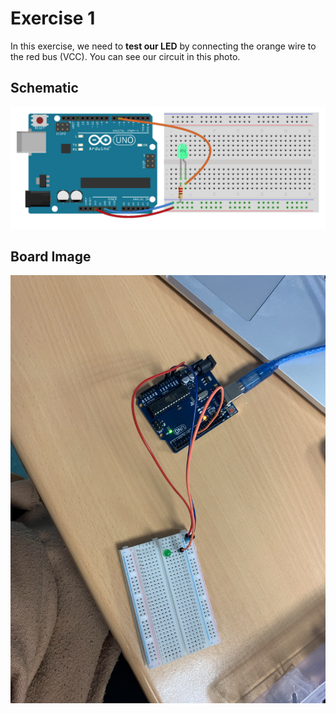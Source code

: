 

# Exercise 1 

In this exercise, we need to **test our LED** by connecting the orange wire to the red bus (VCC).
You can see our circuit in this photo.

## Schematic 
![Schema](https://github.com/efrei-paris-sud/2020-C-Just-do-it/blob/main/lab/1/ex1/Capture%20d%E2%80%99e%CC%81cran%202020-12-03%20a%CC%80%2010.33.51.png)

  
## Board Image
![Test Image](https://github.com/efrei-paris-sud/2020-C-Just-do-it/blob/main/lab/1/ex1/Capture%20d%E2%80%99e%CC%81cran%202020-12-02%20a%CC%80%2009.27.55.png)



